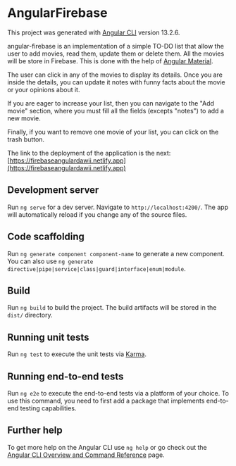 # AngularFirebase

This project was generated with [Angular CLI](https://github.com/angular/angular-cli) version 13.2.6.

angular-firebase is an implementation of a simple TO-DO list that allow the user to add movies, read them, update them or delete them. All the movies will be store in Firebase. This is done with the help of [Angular Material](https://material.angular.io).

The user can click in any of the movies to display its details. Once you are inside the details, you can update it notes with funny facts about the movie or your opinions about it.

If you are eager to increase your list, then you can navigate to the "Add movie" section, where you must fill all the fields (excepts "notes") to add a new movie.

Finally, if you want to remove one movie of your list, you can click on the trash button.

The link to the deployment of the application is the next: [https://firebaseangulardawii.netlify.app](https://firebaseangulardawii.netlify.app)
## Development server

Run `ng serve` for a dev server. Navigate to `http://localhost:4200/`. The app will automatically reload if you change any of the source files.

## Code scaffolding

Run `ng generate component component-name` to generate a new component. You can also use `ng generate directive|pipe|service|class|guard|interface|enum|module`.

## Build

Run `ng build` to build the project. The build artifacts will be stored in the `dist/` directory.

## Running unit tests

Run `ng test` to execute the unit tests via [Karma](https://karma-runner.github.io).

## Running end-to-end tests

Run `ng e2e` to execute the end-to-end tests via a platform of your choice. To use this command, you need to first add a package that implements end-to-end testing capabilities.

## Further help

To get more help on the Angular CLI use `ng help` or go check out the [Angular CLI Overview and Command Reference](https://angular.io/cli) page.
